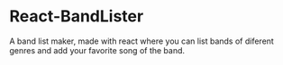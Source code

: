 # React-BandLister
A band list maker, made with react where you can list bands of diferent genres and add your favorite song of the band.

